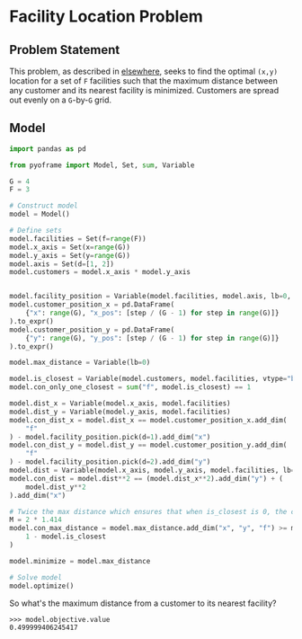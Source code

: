 # Facility Location Problem

## Problem Statement

This problem, as described in [elsewhere](), seeks to find the optimal `(x,y)` location for a set of `F` facilities such that
the maximum distance between any customer and its nearest facility is minimized. Customers are spread out evenly on a `G`-by-`G` grid.

## Model


```python
import pandas as pd

from pyoframe import Model, Set, sum, Variable

G = 4
F = 3

# Construct model
model = Model()

# Define sets
model.facilities = Set(f=range(F))
model.x_axis = Set(x=range(G))
model.y_axis = Set(y=range(G))
model.axis = Set(d=[1, 2])
model.customers = model.x_axis * model.y_axis


model.facility_position = Variable(model.facilities, model.axis, lb=0, ub=1)
model.customer_position_x = pd.DataFrame(
    {"x": range(G), "x_pos": [step / (G - 1) for step in range(G)]}
).to_expr()
model.customer_position_y = pd.DataFrame(
    {"y": range(G), "y_pos": [step / (G - 1) for step in range(G)]}
).to_expr()

model.max_distance = Variable(lb=0)

model.is_closest = Variable(model.customers, model.facilities, vtype="binary")
model.con_only_one_closest = sum("f", model.is_closest) == 1

model.dist_x = Variable(model.x_axis, model.facilities)
model.dist_y = Variable(model.y_axis, model.facilities)
model.con_dist_x = model.dist_x == model.customer_position_x.add_dim(
    "f"
) - model.facility_position.pick(d=1).add_dim("x")
model.con_dist_y = model.dist_y == model.customer_position_y.add_dim(
    "f"
) - model.facility_position.pick(d=2).add_dim("y")
model.dist = Variable(model.x_axis, model.y_axis, model.facilities, lb=0)
model.con_dist = model.dist**2 == (model.dist_x**2).add_dim("y") + (
    model.dist_y**2
).add_dim("x")

# Twice the max distance which ensures that when is_closest is 0, the constraint is not binding.
M = 2 * 1.414
model.con_max_distance = model.max_distance.add_dim("x", "y", "f") >= model.dist - M * (
    1 - model.is_closest
)

model.minimize = model.max_distance

# Solve model
model.optimize()
```

So what's the maximum distance from a customer to its nearest facility?

```pycon
>>> model.objective.value
0.499999406245417

```